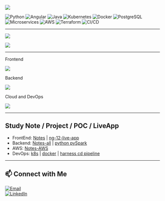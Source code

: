 ![](https://komarev.com/ghpvc/?username=lekhrajdinkar)  

![Python](https://img.shields.io/badge/Python-3776AB?logo=python&logoColor=white)
![Angular](https://img.shields.io/badge/Angular-ED1B24?logo=angular&logoColor=white)
![Java](https://img.shields.io/badge/Java-007396?logo=java&logoColor=white)
![Kubernetes](https://img.shields.io/badge/Kubernetes-326CE5?logo=kubernetes&logoColor=white)
![Docker](https://img.shields.io/badge/Docker-2496ED?logo=docker&logoColor=white)
![PostgreSQL](https://img.shields.io/badge/PostgreSQL-336791?logo=postgresql&logoColor=white)
![Microservices](https://img.shields.io/badge/Microservices-architecture-blue)
![AWS](https://img.shields.io/badge/AWS-232F3E?logo=amazon-aws&logoColor=white)
![Terraform](https://img.shields.io/badge/Terraform-7B42BC?logo=terraform&logoColor=white)
![CI/CD](https://img.shields.io/badge/CI%2FCD-Auto--Deploy-success)



---

[](https://github-readme-stats.vercel.app/api?username=lekhrajdinkar&show_icons=true&theme=light) 

![](https://github-readme-streak-stats.herokuapp.com?user=lekhrajdinkar&theme=light)

![](https://github-readme-stats-eight-theta.vercel.app/api/top-langs/?username=lekhrajdinkar&layout=compact&langs_count=8&hide_border=true&theme=light&hide=Jupyter%20Notebook,HTML)

---

Frontend

<img src="https://skillicons.dev/icons?i=angular,ts,css,html,js,redux,rxjs,npm,nodejs" />

Backend

<img src="https://skillicons.dev/icons?i=java,spring,hibernate,python,django,nodejs,maven,postgres,eclipse,idea,pycharm,vscode,postman,kafka,rabbitmq" />

Cloud and DevOps

<img src="https://skillicons.dev/icons?i=aws,terraform,docker,kubernetes,git,github,linux,bash" />

---

## Study Note / Project / POC / LiveApp

<!-- Study Note / Project / POC / LiveApp -->
<ul>
  <li>FrontEnd:
    <a href="https://front-end-docs.netlify.app" target="_blank">Notes</a> |
    <a href="https://angular-live-app.netlify.app/" target="_blank">ng-12-live-app</a>
  </li>
  <li>Backend:
    <a href="https://back-end-docs.netlify.app/" target="_blank">Notes-all</a> |
    <a href="https://python-project-and-notes.netlify.app/100_pyspark_02/" target="_blank">python pySpark</a>
  </li>
  <li>AWS:
    <a href="https://back-end-docs.netlify.app/01_aws/01_compute/03_lambda-01-saa/" target="_blank">Notes-AWS</a>
  </li>
  <li>DevOps:
    <a href="https://back-end-docs.netlify.app/03_kubernetes/readme/" target="_blank">k8s</a> |
    <a href="https://back-end-docs.netlify.app/02_docker/00_architecture/" target="_blank">docker</a> |
    <a href="https://back-end-docs.netlify.app/05_harness/Notes/01_kick_off.md" target="_blank">harness cd pipeline</a>
  </li>
</ul>

---
## 📫 Connect with Me  
[![Email](https://img.shields.io/badge/Email-D14836?style=for-the-badge&logo=gmail&logoColor=white)](mailto:lekhrajdinkarus@gmail.com)  
[![LinkedIn](https://img.shields.io/badge/LinkedIn-0A66C2?style=for-the-badge&logo=linkedin&logoColor=white)](https://www.linkedin.com/in/lekhraj-dinkar-25872140/)  
  
